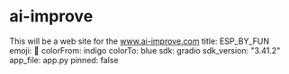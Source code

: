 
# ai-improve
This will be a web site for the www.ai-improve.com
title: ESP_BY_FUN
emoji: 🤖
colorFrom: indigo
colorTo: blue
sdk: gradio
sdk_version: "3.41.2"
app_file: app.py
pinned: false
